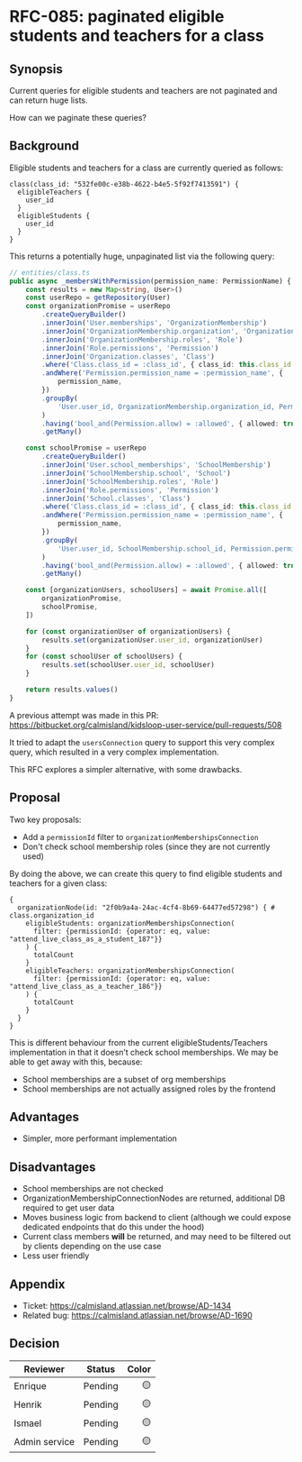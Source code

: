 # RFC-085: paginated eligible students and teachers for a class

## Synopsis

Current queries for eligible students and teachers are not paginated and can return huge lists.

How can we paginate these queries?

## Background

Eligible students and teachers for a class are currently queried as follows:

```gql
class(class_id: "532fe00c-e38b-4622-b4e5-5f92f7413591") {
  eligibleTeachers {
    user_id
  }
  eligibleStudents {
    user_id
  }
}
```

This returns a potentially huge, unpaginated list via the following query:
```ts
// entities/class.ts
public async _membersWithPermission(permission_name: PermissionName) {
    const results = new Map<string, User>()
    const userRepo = getRepository(User)
    const organizationPromise = userRepo
        .createQueryBuilder()
        .innerJoin('User.memberships', 'OrganizationMembership')
        .innerJoin('OrganizationMembership.organization', 'Organization')
        .innerJoin('OrganizationMembership.roles', 'Role')
        .innerJoin('Role.permissions', 'Permission')
        .innerJoin('Organization.classes', 'Class')
        .where('Class.class_id = :class_id', { class_id: this.class_id })
        .andWhere('Permission.permission_name = :permission_name', {
            permission_name,
        })
        .groupBy(
            'User.user_id, OrganizationMembership.organization_id, Permission.permission_name'
        )
        .having('bool_and(Permission.allow) = :allowed', { allowed: true })
        .getMany()

    const schoolPromise = userRepo
        .createQueryBuilder()
        .innerJoin('User.school_memberships', 'SchoolMembership')
        .innerJoin('SchoolMembership.school', 'School')
        .innerJoin('SchoolMembership.roles', 'Role')
        .innerJoin('Role.permissions', 'Permission')
        .innerJoin('School.classes', 'Class')
        .where('Class.class_id = :class_id', { class_id: this.class_id })
        .andWhere('Permission.permission_name = :permission_name', {
            permission_name,
        })
        .groupBy(
            'User.user_id, SchoolMembership.school_id, Permission.permission_name'
        )
        .having('bool_and(Permission.allow) = :allowed', { allowed: true })
        .getMany()

    const [organizationUsers, schoolUsers] = await Promise.all([
        organizationPromise,
        schoolPromise,
    ])

    for (const organizationUser of organizationUsers) {
        results.set(organizationUser.user_id, organizationUser)
    }
    for (const schoolUser of schoolUsers) {
        results.set(schoolUser.user_id, schoolUser)
    }

    return results.values()
}
```

A previous attempt was made in this PR: https://bitbucket.org/calmisland/kidsloop-user-service/pull-requests/508

It tried to adapt the `usersConnection` query to support this very complex query, which resulted in a very complex implementation. 


This RFC explores a simpler alternative, with some drawbacks.

## Proposal

Two key proposals:

- Add a `permissionId` filter to `organizationMembershipsConnection`
- Don't check school membership roles (since they are not currently used)

By doing the above, we can create this query to find eligible students and teachers for a given class:
```gql
{
  organizationNode(id: "2f0b9a4a-24ac-4cf4-8b69-64477ed57298") { # class.organization_id
    eligibleStudents: organizationMembershipsConnection(
      filter: {permissionId: {operator: eq, value: "attend_live_class_as_a_student_187"}}
    ) {
      totalCount
    }
    eligibleTeachers: organizationMembershipsConnection(
      filter: {permissionId: {operator: eq, value: "attend_live_class_as_a_teacher_186"}}
    ) {
      totalCount
    }
  }
}
```

This is different behaviour from the current eligibleStudents/Teachers implementation in that it doesn’t check school memberships. We may be able to get away with this, because:

- School memberships are a subset of org memberships
- School memberships are not actually assigned roles by the frontend

## Advantages
- Simpler, more performant implementation

## Disadvantages

- School memberships are not checked
- OrganizationMembershipConnectionNodes are returned, additional DB required to get user data
- Moves business logic from backend to client (although we could expose dedicated endpoints that do this under the hood)
- Current class members **will** be returned, and may need to be filtered out by clients depending on the use case
- Less user friendly

## Appendix

- Ticket: https://calmisland.atlassian.net/browse/AD-1434
- Related bug: https://calmisland.atlassian.net/browse/AD-1690

## Decision


|     Reviewer     |  Status  | Color  |
|------------------|----------|-------:|
| Enrique          | Pending  |   🟡   |
| Henrik           | Pending  |   🟡   |
| Ismael           | Pending  |   🟡   |
| Admin service    | Pending  |   🟡   |
